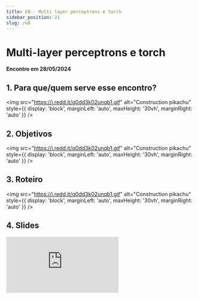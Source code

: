```yaml
---
title: E8 - Multi layer perceptrons e torch
sidebar_position: 21
slug: /e8
---
```


# Multi-layer perceptrons e torch

**Encontro em 28/05/2024**

## 1. Para que/quem serve esse encontro?
<img 
  src="https://i.redd.it/q0dd3k02unqb1.gif"
  alt="Construction pikachu" 
  style={{ 
    display: 'block',
    marginLeft: 'auto',
    maxHeight: '30vh',
    marginRight: 'auto'
  }} 
/>
<br/>

## 2. Objetivos
<img 
  src="https://i.redd.it/q0dd3k02unqb1.gif"
  alt="Construction pikachu" 
  style={{ 
    display: 'block',
    marginLeft: 'auto',
    maxHeight: '30vh',
    marginRight: 'auto'
  }} 
/>
<br/>

## 3. Roteiro 
<img 
  src="https://i.redd.it/q0dd3k02unqb1.gif"
  alt="Construction pikachu" 
  style={{ 
    display: 'block',
    marginLeft: 'auto',
    maxHeight: '30vh',
    marginRight: 'auto'
  }} 
/>
<br/>

## 4. Slides 

<div style={{ textAlign: 'center' }}>
    <iframe 
        style={{
            display: 'block',
            margin: 'auto',
            width: '100%',
            height: '50vh',
        }}
        src="https://slides.com/rodrigomangoninicola/m6-ec-encontros/embed#/encontro8"
        frameborder="0" 
        allowFullScreen>
    </iframe>
</div>

